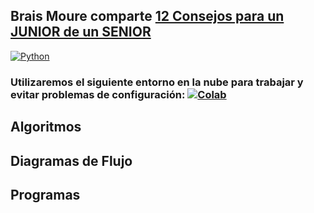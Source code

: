 ## Brais Moure comparte [12 Consejos para un JUNIOR de un SENIOR](https://www.youtube.com/watch?v=SavaU66KxQY)

[![Python](https://img.shields.io/badge/Python-3.11+-yellow?style=for-the-badge&logo=python&logoColor=white&labelColor=101010)](https://python.org)

### Utilizaremos el siguiente entorno en la nube para trabajar y evitar problemas de configuración:  [![Colab](https://colab.research.google.com/assets/colab-badge.svg)](https://colab.research.google.com/github/roboflow-ai/notebooks/blob/main/notebooks/train-rtmdet-object-detection-on-custom-data.ipynb)

## Algoritmos


## Diagramas de Flujo


## Programas



